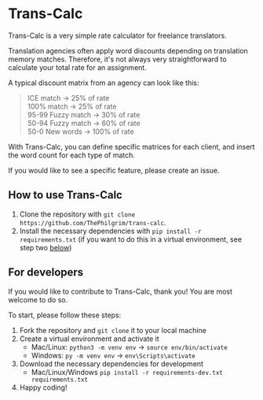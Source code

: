 # Trans-Calc

Trans-Calc is a very simple rate calculator for freelance translators.

Translation agencies often apply word discounts depending on translation memory matches. Therefore, it's not always very straightforward to calculate your total rate for an assignment.

A typical discount matrix from an agency can look like this:

> ICE match -> 25% of rate  
> 100% match -> 25% of rate  
> 95-99 Fuzzy match -> 30% of rate  
> 50-94 Fuzzy match -> 60% of rate  
> 50-0 New words -> 100% of rate

With Trans-Calc, you can define specific matrices for each client, and insert the word count for each type of match.

If you would like to see a specific feature, please create an issue.

## How to use Trans-Calc

1. Clone the repository with `git clone https://github.com/ThePhilgrim/trans-calc`.
2. Install the necessary dependencies with `pip install -r requirements.txt` (if you want to do this in a virtual environment, see step two [below](https://github.com/ThePhilgrim/trans-calc#for-developers))

## For developers

If you would like to contribute to Trans-Calc, thank you! You are most welcome to do so.

To start, please follow these steps:

1. Fork the repository and `git clone` it to your local machine
2. Create a virtual environment and activate it
   - Mac/Linux: `python3 -m venv env` -> `source env/bin/activate`
   - Windows: `py -m venv env` -> `env\Scripts\activate`
3. Download the necessary dependencies for development
   - Mac/Linux/Windows `pip install -r requirements-dev.txt requirements.txt`
4. Happy coding!
